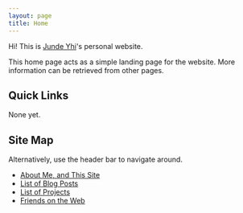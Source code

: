 ```yaml
---
layout: page
title: Home
---
```


Hi! This is [Junde Yhi][about-me]'s personal website.

This home page acts as a simple landing page for the website. More information can be retrieved from other pages.

## Quick Links

None yet.

## Site Map

Alternatively, use the header bar to navigate around.

- [About Me, and This Site][about]
- [List of Blog Posts][blog]
- [List of Projects][projects]
- [Friends on the Web][friends]

[about]: about.html
[about-me]: about.html#me
[blog]: blog/index.html
[projects]: projects.html
[friends]: friends.html
